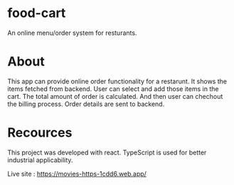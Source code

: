 # food-cart
An online menu/order system for resturants.

# About
This app can provide online order functionality for a restarunt.
It shows the items fetched from backend.
User can select and add those items in the cart.
The total amount of order is calculated.
And then user can chechout the billing process.
Order details are sent to backend.

# Recources
This project was developed with react.
TypeScript is used for better industrial applicability.

Live site : https://movies-https-1cdd6.web.app/


